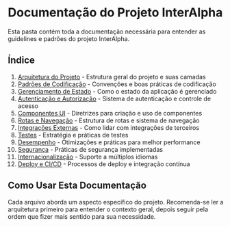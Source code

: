 # Documentação do Projeto InterAlpha

Esta pasta contém toda a documentação necessária para entender as guidelines e padrões do projeto InterAlpha.

## Índice

1. [Arquitetura do Projeto](./architecture.md) - Estrutura geral do projeto e suas camadas
2. [Padrões de Codificação](./coding-standards.md) - Convenções e boas práticas de codificação
3. [Gerenciamento de Estado](./state-management.md) - Como o estado da aplicação é gerenciado
4. [Autenticação e Autorização](./auth.md) - Sistema de autenticação e controle de acesso
5. [Componentes UI](./ui-components.md) - Diretrizes para criação e uso de componentes
6. [Rotas e Navegação](./routing.md) - Estrutura de rotas e sistema de navegação
7. [Integrações Externas](./integrations.md) - Como lidar com integrações de terceiros
8. [Testes](./testing.md) - Estratégia e práticas de testes
9. [Desempenho](./performance.md) - Otimizações e práticas para melhor performance
10. [Segurança](./security.md) - Práticas de segurança implementadas
11. [Internacionalização](./i18n.md) - Suporte a múltiplos idiomas
12. [Deploy e CI/CD](./deployment.md) - Processos de deploy e integração contínua

## Como Usar Esta Documentação

Cada arquivo aborda um aspecto específico do projeto. Recomenda-se ler a arquitetura primeiro para entender o contexto geral, depois seguir pela ordem que fizer mais sentido para sua necessidade.